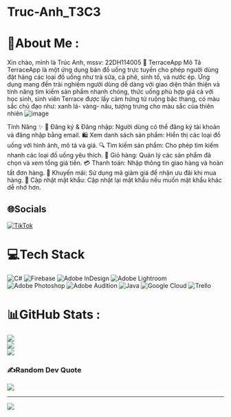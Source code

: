 # Truc-Anh_T3C3
# 💫About Me :
Xin chào, mình là Trúc Anh, mssv: 22DH114005
🥤 TerraceApp
Mô Tả
TerraceApp là một ứng dụng bán đồ uống trực tuyến cho phép người dùng đặt hàng các loại đồ uống như trà sữa, cà phê, sinh tố, và nước ép. Ứng dụng mang đến trải nghiệm người dùng dễ dàng với giao diện thân thiện và tính năng tìm kiếm sản phẩm nhanh chóng, thức uống phù hợp giá cả với học sinh, sinh viên
Terrace được lấy cảm hứng từ ruộng bậc thang, có màu sắc chủ đạo như: xanh lá- vàng- nâu, tượng trưng cho màu sắc của thiên nhiên
![image](https://github.com/user-attachments/assets/71bff9ef-0afe-4895-be33-3e7499257829)

Tính Năng ✨
🔐 Đăng ký & Đăng nhập: Người dùng có thể đăng ký tài khoản và đăng nhập bằng email.
🛍️ Xem danh sách sản phẩm: Hiển thị các loại đồ uống với hình ảnh, mô tả và giá.
🔍 Tìm kiếm sản phẩm: Cho phép tìm kiếm nhanh các loại đồ uống yêu thích.
🛒 Giỏ hàng: Quản lý các sản phẩm đã chọn và xem tổng giá tiền.
💳 Thanh toán: Nhập thông tin giao hàng và hoàn tất đơn hàng.
🎁 Khuyến mãi: Sử dụng mã giảm giá để nhận ưu đãi khi mua hàng.
🔑 Cập nhật mật khẩu: Cập nhật lại mật khẩu nếu muốn mật khẩu khác dễ nhớ hơn.

## 🌐Socials
[![TikTok](https://img.shields.io/badge/TikTok-%23000000.svg?logo=TikTok&logoColor=white)](https://tiktok.com/@Terrace.com) 

# 💻Tech Stack
![C#](https://img.shields.io/badge/c%23-%23239120.svg?style=for-the-badge&logo=c-sharp&logoColor=white) ![Firebase](https://img.shields.io/badge/firebase-%23039BE5.svg?style=for-the-badge&logo=firebase) ![Adobe InDesign](https://img.shields.io/badge/Adobe%20InDesign-49021F?style=for-the-badge&logo=adobeindesign&logoColor=white) ![Adobe Lightroom](https://img.shields.io/badge/Adobe%20Lightroom-31A8FF.svg?style=for-the-badge&logo=Adobe%20Lightroom&logoColor=white) ![Adobe Photoshop](https://img.shields.io/badge/adobephotoshop-%2331A8FF.svg?style=for-the-badge&logo=adobephotoshop&logoColor=white) ![Adobe Audition](https://img.shields.io/badge/Adobe%20Audition-9999FF.svg?style=for-the-badge&logo=Adobe%20Audition&logoColor=white) ![Java](https://img.shields.io/badge/java-%23ED8B00.svg?style=for-the-badge&logo=java&logoColor=white) ![Google Cloud](https://img.shields.io/badge/Google%20Cloud-%234285F4.svg?style=for-the-badge&logo=google-cloud&logoColor=white) ![Trello](https://img.shields.io/badge/Trello-%23026AA7.svg?style=for-the-badge&logo=Trello&logoColor=white)
# 📊GitHub Stats :
![](https://github-readme-stats.vercel.app/api?username=TrucAnh99&theme=radical&hide_border=false&include_all_commits=false&count_private=false)<br/>
![](https://github-readme-streak-stats.herokuapp.com/?user=TrucAnh99&theme=radical&hide_border=false)<br/>
![](https://github-readme-stats.vercel.app/api/top-langs/?username=TrucAnh99&theme=radical&hide_border=false&include_all_commits=false&count_private=false&layout=compact)

### ✍️Random Dev Quote
![](https://quotes-github-readme.vercel.app/api?type=horizontal&theme=light)

---
[![](https://visitcount.itsvg.in/api?id=TrucAnh99&icon=0&color=0)](https://visitcount.itsvg.in)
